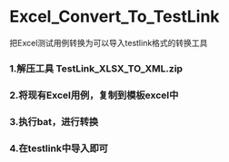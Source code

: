 # Excel_Convert_To_TestLink
把Excel测试用例转换为可以导入testlink格式的转换工具
### 1.解压工具    TestLink_XLSX_TO_XML.zip

### 2.将现有Excel用例，复制到模板excel中

### 3.执行bat，进行转换

### 4.在testlink中导入即可
